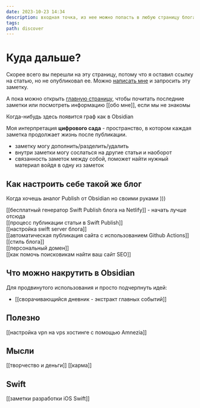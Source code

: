 ```yaml
---
date: 2023-10-23 14:34
description: входная точка, из нее можно попасть в любую страницу блога
tags: 
path: discover
---
```

# Куда дальше?

Скорее всего вы перешли на эту страницу, потому что я оставил ссылку на статью, но не опубликовал ее. 
Можно [написать мне](https://t.me/serg_popyvanov) и запросить эту заметку. 

А пока можно открыть [главную страницу](https://s.popyvanov.ru), чтобы почитать последние заметки или посмотреть информацию [[обо мне]], если мы не знакомы

Когда-нибудь здесь появится граф как в Obsidian

Моя интерпретация **цифрового сада** - пространство, в котором каждая заметка продолжает жизнь после публикации.
- заметку могу дополнить/разделить/удалить
- внутри заметки могу сослаться на другие статьи и наоборот
- связанность заметок между собой, поможет найти нужный материал войдя в одну из заметок
 
## Как настроить себе такой же блог
Когда хочешь аналог Publish от Obsidian но своими руками )))

[[бесплатный генератор Swift Publish блога на Netlify]] - начать лучше отсюда  
[[процесс публикации статьи в Swift Publish]]  
[[настройка swift server блога]]  
[[автоматическая публикация сайта с использованием Github Actions]]  
[[стиль блога]]  
[[персональный домен]]  
[[как помочь поисковикам найти ваш сайт SEO]]  

## Что можно накрутить в Obsidian
Для продвинутого использования и просто подчерпнуть идей:  
- [[сворачивающийся дневник - экстракт главных событий]]
## Полезно

[[настройка vpn на vps хостинге с помощью Amnezia]]  

## Мысли
[[творчество и деньги]]
[[карма]]

## Swift
[[заметки разработки iOS Swift]]